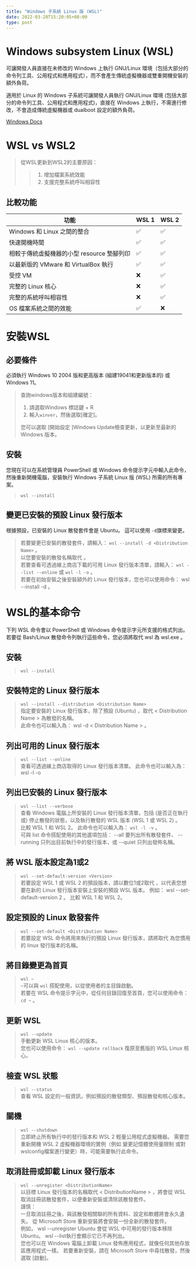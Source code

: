 ```yaml
---
title: "Windows 子系統 Linux 版 (WSL)"
date: 2022-03-28T15:20:05+08:00
type: post
---
```


# Windows subsystem Linux (WSL) 
 可讓開發人員直接在未修改的 Windows 上執行 GNU/Linux 環境（包括大部分的命令列工具、公用程式和應用程式），而不會產生傳統虛擬機器或雙重開機安裝的額外負荷。

適用於 Linux 的 Windows 子系統可讓開發人員執行 GNU/Linux 環境 (包括大部分的命令列工具、公用程式和應用程式)，直接在 Windows 上執行，不需進行修改，不會造成傳統虛擬機器或 dualboot 設定的額外負荷。

[Windows Docs](https://docs.microsoft.com/zh-tw/windows/wsl/)

# WSL vs WSL2  
> 從WSL更新到WSL2的主要原因：  
>> 1. 增加檔案系統效能  
>> 2. 支援完整系統呼叫相容性

## 比較功能
|功能|WSL 1|WSL 2
| -- | -- | --
Windows 和 Linux 之間的整合|	✅|	✅
快速開機時間	|✅|	✅
相較于傳統虛擬機器的小型 resource 墊腳列印|	✅|	✅
以最新版的 VMware 和 VirtualBox 執行	|✅	|✅
受控 VM|	❌	|✅
完整的 Linux 核心	|❌	|✅
完整的系統呼叫相容性	|❌	|✅
OS 檔案系統之間的效能	|✅	|❌


# 安裝WSL  
## 必要條件  
必須執行 Windows 10 2004 版和更高版本 (組建19041和更新版本的) 或 Windows 11。  
> 查詢windows版本和組建編號：  
> 1. 請選取Windows 標誌鍵 + R
> 2. 輸入`winver`，然後選取[確定]。  
>  
>  
> 您可以選取 [開始設定 ]Windows Update檢查更新，以更新至最新的 Windows 版本。

## 安裝
您現在可以在系統管理員 PowerShell 或 Windows 命令提示字元中輸入此命令，然後重新開機電腦，安裝執行 Windows 子系統 Linux 版 (WSL) 所需的所有專案。
> `wsl --install`

## 變更已安裝的預設 Linux 發行版本
根據預設，已安裝的 Linux 散發套件會是 Ubuntu。 這可以使用 `-d`旗標來變更。

> 若要變更已安裝的散發套件，請輸入： `wsl --install -d <Distribution Name>` 。   
> 以您要安裝的散發名稱取代 <Distribution Name> 。  
> 若要查看可透過線上商店下載的可用 Linux 發行版本清單，請輸入： `wsl --list --online` 或 `wsl -l -o` 。  
> 若要在初始安裝之後安裝額外的 Linux 發行版本，您也可以使用命令： wsl --install -d <Distribution Name> 。

# WSL的基本命令  
下列 WSL 命令會以 PowerShell 或 Windows 命令提示字元所支援的格式列出。 若要從 Bash/Linux 散發命令列執行這些命令，您必須將取代 wsl 為 wsl.exe 。
## 安裝
> `wsl --install`
## 安裝特定的 Linux 發行版本  
> `wsl --install --distribution <Distribution Name>`  
指定要安裝的 Linux 發行版本，除了預設 (Ubuntu) ，取代 < Distribution Name > 為散發的名稱。  
> 此命令也可以輸入為： wsl -d < Distribution Name > 。  

## 列出可用的 Linux 發行版本
> `wsl --list --online`  
查看可透過線上商店取得的 Linux 發行版本清單。 此命令也可以輸入為： wsl -l -o 

## 列出已安裝的 Linux 發行版本
> `wsl --list --verbose`  
查看 Windows 電腦上所安裝的 Linux 發行版本清單，包括 (是否正在執行或) 停止散發的狀態，以及執行散發的 WSL 版本 (WSL 1 或 WSL 2) 。  
 比較 WSL 1 和 WSL 2。 此命令也可以輸入為： `wsl -l -v` 。  
 可與 list 命令搭配使用的其他選項包括： --all 要列出所有散發套件、 --running 只列出目前執行中的發行版本，或 --quiet 只列出發佈名稱。

## 將 WSL 版本設定為1或2
> `wsl --set-default-version <Version>`  
若要設定 WSL 1 或 WSL 2 的預設版本，請以數位1或2取代 <Version> ，以代表您想要在新的 Linux 發行版本安裝上安裝的預設 WSL 版本。 例如： wsl --set-default-version 2 。 比較 WSL 1 和 WSL 2。

## 設定預設的 Linux 散發套件
> `wsl --set-default <Distribution Name>`  
若要設定 WSL 命令將用來執行的預設 Linux 發行版本，請將取代 <Distribution Name> 為您慣用的 linux 發行版本的名稱。

## 將目錄變更為首頁
> `wsl ~`  
`~`可以與 `wsl` 搭配使用，以從使用者的主目錄啟動。  
 若要在 WSL 命令提示字元中，從任何目錄回復至首頁，您可以使用命令： `cd ~` 。
 
## 更新 WSL
> `wsl --update`  
手動更新 WSL Linux 核心的版本。  
您也可以使用命令： `wsl --update rollback` 復原至舊版的 WSL Linux 核心。

## 檢查 WSL 狀態
> `wsl --status`  
查看 WSL 設定的一般資訊，例如預設的散發類型、預設散發和核心版本。

## 關機
> `wsl --shutdown`  
立即終止所有執行中的發行版本和 WSL 2 輕量公用程式虛擬機器。 需要您重新開機 WSL 2 虛擬機器環境的實例（例如 變更記憶體使用量限制 或對 wslconfig檔案進行變更）時，可能需要執行此命令。

## 取消註冊或卸載 Linux 發行版本  
> `wsl --unregister <DistributionName>`  
以目標 Linux 發行版本的名稱取代 < DistributionName > ，將會從 WSL 取消註冊該散發套件，以便重新安裝或清除該散發套件。  
謹慎：  
一旦取消註冊之後，與該散發相關聯的所有資料、設定和軟體將會永久遺失。 從 Microsoft Store 重新安裝將會安裝一份全新的散發套件。  
例如， wsl --unregister Ubuntu 會從 WSL 中可用的發行版本移除 Ubuntu。 wsl --list執行會顯示它已不再列出。  
您也可以在 Windows 電腦上卸載 Linux 發佈應用程式，就像任何其他存放區應用程式一樣。 若要重新安裝，請在 Microsoft Store 中尋找散發，然後選取 [啟動]。
